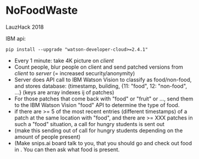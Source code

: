 # NoFoodWaste
LauzHack 2018

IBM api:

`pip install --upgrade "watson-developer-cloud>=2.4.1"`

- Every 1 minute: take 4K picture on *client*
- Count people, blur people on client and send patched versions from *client* to *server* (= increased security/anonymity)
- Server does API call to IBM Watson Vision to classify as food/non-food, and stores database: (timestamp, building, {11: "food", 12: "non-food", ...} (keys are array indexes ij of patches)
- For those patches that come back with "food" or "fruit" or ..., send them to the IBM Watson Vision "food" API to determine the type of food.
- if there are >= 5 of the most recent entries (different timestamps) of a patch at the same location with "food", and there are >= XXX patches in such a "food" situation, a call for hungry students is sent out
- (make this sending out of call for hungry students depending on the amount of people present)
- (Make snips.ai board talk to you, that you should go and check out food in <building>. You can then ask what food is present.
